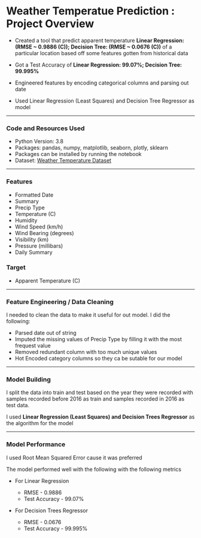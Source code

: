 # Weather Temperatue Prediction : Project Overview

* Created a tool that predict apparent temperature **Linear Regression: (RMSE ~ 0.9886 (C)); Decision Tree: (RMSE ~ 0.0676 (C))** of a particular location based off some features gotten from historical data

* Got a Test Accuracy of **Linear Regression: 99.07%; Decision Tree: 99.995%**

* Engineered features by encoding categorical columns and parsing out date

* Used Linear Regression (Least Squares) and Decision Tree Regressor as model

___
### Code and Resources Used
* Python Version: 3.8
* Packages: pandas, numpy, matplotlib, seaborn, plotly, sklearn
* Packages can be installed by running the notebook
* Dataset: [Weather Temperature Dataset](https://www.kaggle.com/budincsevity/szeged-weather "Gotten from Kaggle")

___
### Features
* Formatted Date
* Summary
* Precip Type
* Temperature (C)
* Humidity
* Wind Speed (km/h)
* Wind Bearing (degrees)
* Visibility (km)
* Pressure (millibars)
* Daily Summary

### Target
* Apparent Temperature (C)
___

### Feature Engineering / Data Cleaning
I needed to clean the data to make it useful for out model. I did the following:
* Parsed date out of string
* Imputed the missing values of Precip Type by filling it with the most frequest value
* Removed redundant column with too much unique values
* Hot Encoded category columns so they ca be sutable for our model

___
### Model Building

I split the data into train and test based on the year they were recorded with samples recorded before 2016 as train and samples recorded in 2016 as test data.

I used **Linear Regression (Least Squares) and Decision Trees Regressor** as the algorithm for the model
___

### Model Performance
I used Root Mean Squared Error cause it was preferred

The model performed well with the following with the following metrics
* For Linear Regression
    * RMSE - 0.9886
    * Test Accuracy - 99.07%

* For Decision Trees Regressor
    * RMSE - 0.0676
    * Test Accuracy - 99.995%






















